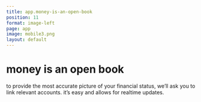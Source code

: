 ```yaml
---
title: app.money-is-an-open-book
position: 11
format: image-left
page: app
image: mobile3.png
layout: default
---
```


# money is an open book
to provide the most accurate picture of your financial status, we’ll ask you to link relevant accounts. it’s 
easy and allows for realtime updates.
